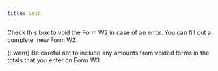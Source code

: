```yaml
---
title: Void
---
```



Check this box to void the Form W2 in case of an error. You can fill  out a complete  new  Form W2.


{:.warn}
Be careful not to include any amounts from  voided forms in the totals that you enter on Form W3.
